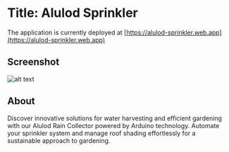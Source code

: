 # Title: Alulod Sprinkler

The application is currently deployed at [https://alulod-sprinkler.web.app](https://alulod-sprinkler.web.app)

## Screenshot

![alt text](https://github.com/Manila-Arduino/Alulod-Sprinkler-Website/blob/main/public/images/screenshot.png)

## About

Discover innovative solutions for water harvesting and efficient gardening with our Alulod Rain Collector powered by Arduino technology. Automate your sprinkler system and manage roof shading effortlessly for a sustainable approach to gardening.
